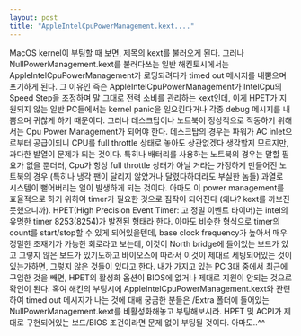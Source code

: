 ```yaml
---
layout: post
title: "AppleIntelCpuPowerManagement.kext...."
---
```


MacOS kernel이 부팅할 때 보면, 제목의 kext를 불러오게 된다. 그러나 NullPowerManagement.kext를 불러다쓰는 일반 해킨토시에서는 AppleIntelCpuPowerManagement가 로딩되려다가 timed out 메시지를 내뿜으며 포기하게 된다.
그 이유인 즉슨 AppleIntelCpuPowerManagement가 IntelCpu의 Speed Step을 조정하며 말 그대로 전력 소비를 관리하는 kext인데, 이게 HPET가 지원되지 않는 일반 PC들에서는 kernel panic을 일으킨다거나 각종 debug 메시지를 내뿜으며 귀찮게 하기 때문이다. 그러나 데스크탑이나 노트북이 정상적으로 작동하기 위해서는 Cpu Power Management가 되어야 한다. 데스크탑의 경우는 파워가 AC inlet으로부터 공급이되니 CPU를 full throttle 상태로 놓아도 상관없겠다 생각할지 모르지만, 과다한 발열이 문제가 되는 것이다. 특히나 배터리를 사용하는 노트북의 경우는 말할 필요가 없을 뿐더러, Cpu가 항상 full throttle 상태가 아닐 거라는 가정하게 만들어진 노트북의 경우 (특히나 냉각 팬이 달리지 않았거나 달렸다하더라도 부실한 놈들) 과열로 시스템이 뻗어버리는 일이 발생하게 되는 것이다.
아마도 이 power management를 효율적으로 하기 위하여 timer가 필요한 것으로 짐작이 되어진다 (왜냐? kext를 까보진 못했으니까). HPET(High Precision Event Timer: 고 정밀 이벤트 타이머)는 intel의 유명한 timer 8253(8254)가 발전된 형태라 한다. 아마도 비슷한 형식으로 timer의 count를 start/stop할 수 있게 되어있을텐데, base clock frequency가 높아서 매우 정밀한 초재기가 가능한 회로라고 보는데, 이것이 North bridge에 들어있는 보드가 있고 그렇지 않은 보드가 있기도하고 바이오스에 따라서 이것이 제대로 세팅되어있는 것이 있는가하면, 그렇지 않은 것들이 있다고 한다.
내가 가지고 있는 PC 3대 중에서 최근에 구입한 것을 빼면, HPET의 활성화 옵션이 BIOS에 없거나 제대로 지원이 안되는 것으로 확인이 된다.
혹여 해킨의 부팅시에 AppleIntelCpuPowerManagement.kext와 관련하여 timed out 메시지가 나는 것에 대해 궁금한 분들은 /Extra 폴더에 들어있는 NullPowerManagement.kext를 비활성화해놓고 부팅해보시라. HPET 및 ACPI가 제대로 구현되어있는 보드/BIOS 조건이라면 문제 없이 부팅될 것이다. 아마도..^^

